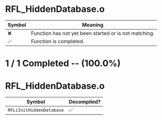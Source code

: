 # RFL_HiddenDatabase.o
| Symbol | Meaning 
| ------------- | ------------- 
| :x: | Function has not yet been started or is not matching. 
| :white_check_mark: | Function is completed. 


# 1 / 1 Completed -- (100.0%)
# RFL_HiddenDatabase.o
| Symbol | Decompiled? |
| ------------- | ------------- |
| `RFLiInitHiddenDatabase` | :white_check_mark: |

